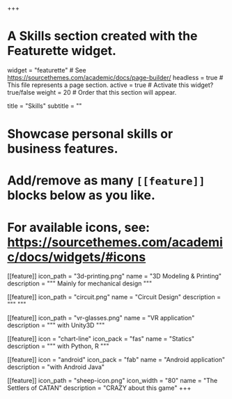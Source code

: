 +++
# A Skills section created with the Featurette widget.
widget = "featurette"  # See https://sourcethemes.com/academic/docs/page-builder/
headless = true  # This file represents a page section.
active = true  # Activate this widget? true/false
weight = 20  # Order that this section will appear.

title = "Skills"
subtitle = ""

# Showcase personal skills or business features.
# 
# Add/remove as many `[[feature]]` blocks below as you like.
# 
# For available icons, see: https://sourcethemes.com/academic/docs/widgets/#icons

[[feature]]
  icon_path = "3d-printing.png"
  name = "3D Modeling & Printing"
  description = """
  Mainly for mechanical design
  """

[[feature]]
icon_path = "circuit.png"
name = "Circuit Design"
description = """ 
"""

[[feature]]
icon_path = "vr-glasses.png"
name = "VR application"
description = """
with Unity3D
"""

[[feature]]
  icon = "chart-line"
  icon_pack = "fas"
  name = "Statics"
  description = """
  with Python, R
  """

[[feature]]
  icon = "android"
  icon_pack = "fab"
  name = "Android application"
  description = "with Android Java"

[[feature]]
  icon_path = "sheep-icon.png"
  icon_width = "80"
  name = "The Settlers of CATAN"
  description = "CRAZY about this game"
+++
